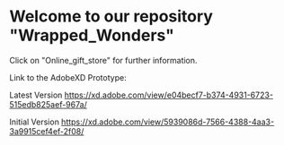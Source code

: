 # Welcome to our repository "Wrapped_Wonders"

Click on "Online_gift_store" for further information.

Link to the AdobeXD Prototype:

Latest Version  https://xd.adobe.com/view/e04becf7-b374-4931-6723-515edb825aef-967a/   

Initial Version https://xd.adobe.com/view/5939086d-7566-4388-4aa3-3a9915cef4ef-2f08/   
